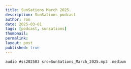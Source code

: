 ```yaml
---
title: SunSations March 2025.
description: SunSations podcast
author: ron
date: 2025-03-01
tags: [podcast, sunsations]
thumbnail: 
permalink: 
layout: post
published: true
---
```


`audio #ss202503 src=SunSations_March_2025.mp3 .medium`

